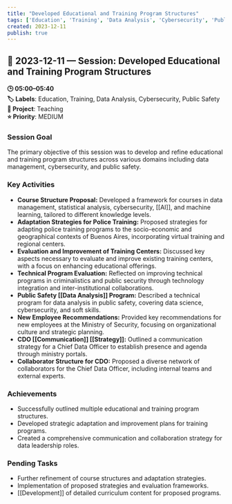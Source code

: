 ```yaml
---
title: "Developed Educational and Training Program Structures"
tags: ['Education', 'Training', 'Data Analysis', 'Cybersecurity', 'Public Safety']
created: 2023-12-11
publish: true
---
```


## 📅 2023-12-11 — Session: Developed Educational and Training Program Structures

**🕒 05:00–05:40**  
**🏷️ Labels**: Education, Training, Data Analysis, Cybersecurity, Public Safety  
**📂 Project**: Teaching  
**⭐ Priority**: MEDIUM  


### Session Goal
The primary objective of this session was to develop and refine educational and training program structures across various domains including data management, cybersecurity, and public safety.

### Key Activities
- **Course Structure Proposal:** Developed a framework for courses in data management, statistical analysis, cybersecurity, [[AI]], and machine learning, tailored to different knowledge levels.
- **Adaptation Strategies for Police Training:** Proposed strategies for adapting police training programs to the socio-economic and geographical contexts of Buenos Aires, incorporating virtual training and regional centers.
- **Evaluation and Improvement of Training Centers:** Discussed key aspects necessary to evaluate and improve existing training centers, with a focus on enhancing educational offerings.
- **Technical Program Evaluation:** Reflected on improving technical programs in criminalistics and public security through technology integration and inter-institutional collaborations.
- **Public Safety [[Data Analysis]] Program:** Described a technical program for data analysis in public safety, covering data science, cybersecurity, and soft skills.
- **New Employee Recommendations:** Provided key recommendations for new employees at the Ministry of Security, focusing on organizational culture and strategic planning.
- **CDO [[Communication]] [[Strategy]]:** Outlined a communication strategy for a Chief Data Officer to establish presence and agenda through ministry portals.
- **Collaborator Structure for CDO:** Proposed a diverse network of collaborators for the Chief Data Officer, including internal teams and external experts.

### Achievements
- Successfully outlined multiple educational and training program structures.
- Developed strategic adaptation and improvement plans for training programs.
- Created a comprehensive communication and collaboration strategy for data leadership roles.

### Pending Tasks
- Further refinement of course structures and adaptation strategies.
- Implementation of proposed strategies and evaluation frameworks.
- [[Development]] of detailed curriculum content for proposed programs.
